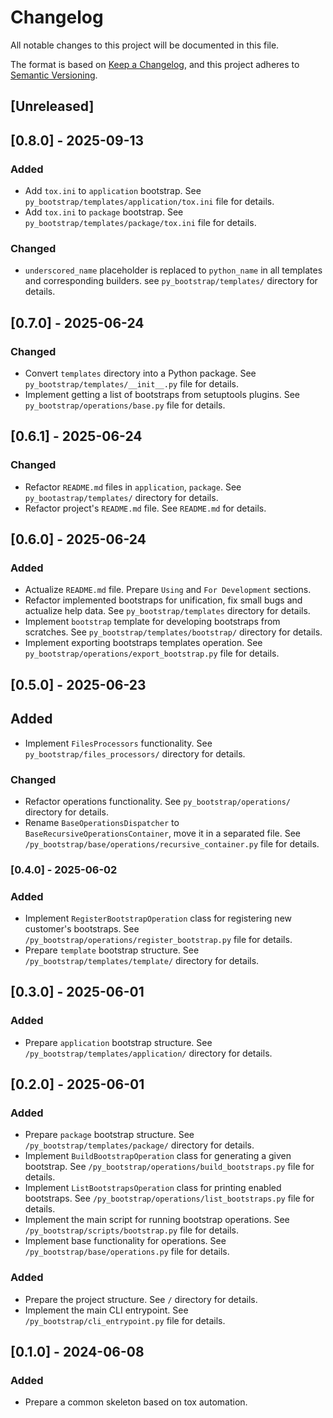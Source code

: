 # <bootstrap-title> Changelog

All notable changes to this project will be documented in this file.

The format is based on [Keep a Changelog](https://keepachangelog.com/en/1.1.0/),
and this project adheres to [Semantic Versioning](https://semver.org/spec/v2.0.0.html).

## [Unreleased]

## [0.8.0] - 2025-09-13
### Added
- Add `tox.ini` to `application` bootstrap. See `py_bootstrap/templates/application/tox.ini` file for details.
- Add `tox.ini` to `package` bootstrap. See `py_bootstrap/templates/package/tox.ini` file for details.
### Changed
- `underscored_name` placeholder is replaced to `python_name` in all templates and corresponding builders. see `py_bootstrap/templates/` directory for details.

## [0.7.0] - 2025-06-24
### Changed
- Convert `templates` directory into a Python package. See `py_bootstrap/templates/__init__.py` file for details.
- Implement getting a list of bootstraps from setuptools plugins. See `py_bootstrap/operations/base.py` file for details.

## [0.6.1] - 2025-06-24
### Changed
- Refactor `README.md` files in `application`, `package`. See `py_bootastrap/templates/` directory for details.
- Refactor project's `README.md` file. See `README.md` for details.

## [0.6.0] - 2025-06-24
### Added
- Actualize `README.md` file. Prepare `Using` and `For Development` sections.
- Refactor implemented bootstraps for unification, fix small bugs and actualize help data. See `py_bootstrap/templates` directory for details.
- Implement `bootstrap` template for developing bootstraps from scratches. See `py_bootstrap/templates/bootstrap/` directory for details.
- Implement exporting bootstraps templates operation. See `py_bootstrap/operations/export_bootstrap.py` file for details.

## [0.5.0] - 2025-06-23
## Added
- Implement `FilesProcessors` functionality. See `py_bootstrap/files_processors/` directory for details.

### Changed
- Refactor operations functionality. See `py_bootstrap/operations/` directory for details.
- Rename `BaseOperationsDispatcher` to `BaseRecursiveOperationsContainer`, move it in a separated file. See `/py_bootstrap/base/operations/recursive_container.py` file for details.

### [0.4.0] - 2025-06-02
### Added
- Implement `RegisterBootstrapOperation` class for registering new customer's bootstraps. See `/py_bootstrap/operations/register_bootstrap.py` file for details.
- Prepare `template` bootstrap structure. See `/py_bootstrap/templates/template/` directory for details.

## [0.3.0] - 2025-06-01
### Added
- Prepare `application` bootstrap structure. See `/py_bootstrap/templates/application/` directory for details.

## [0.2.0] - 2025-06-01
### Added
- Prepare `package` bootstrap structure. See `/py_bootstrap/templates/package/` directory for details.
- Implement `BuildBootstrapOperation` class for generating a given bootstrap. See `/py_bootstrap/operations/build_bootstraps.py` file for details.
- Implement `ListBootstrapsOperation` class for printing enabled bootstraps. See `/py_bootstrap/operations/list_bootstraps.py` file for details.
- Implement the main script for running bootstrap operations. See `/py_bootstrap/scripts/bootstrap.py` file for details.
- Implement base functionality for operations. See `/py_bootstrap/base/operations.py` file for details.

### Added
- Prepare the project structure. See `/` directory for details.
- Implement the main CLI entrypoint. See `/py_bootstrap/cli_entrypoint.py` file for details.

## [0.1.0] - 2024-06-08

### Added
- Prepare a common skeleton based on tox automation.
